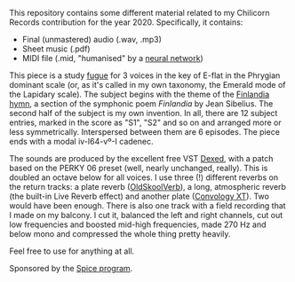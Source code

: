 This repository contains some different material related to my Chilicorn Records contribution for the year 2020. Specifically, it contains:

* Final (unmastered) audio (.wav, .mp3)
* Sheet music (.pdf)
* MIDI file (.mid, "humanised" by a [neural network](https://github.com/erwald/rachel))

This piece is a study [fugue](https://en.wikipedia.org/wiki/Fugue) for 3 voices in the key of E-flat in the Phrygian dominant scale (or, as it's called in my own taxonomy, the Emerald mode of the Lapidary scale). The subject begins with the theme of the [Finlandia hymn](https://en.wikipedia.org/wiki/Finlandia_hymn), a section of the symphonic poem _Finlandia_ by Jean Sibelius. The second half of the subject is my own invention. In all, there are 12 subject entries, marked in the score as "S1", "S2" and so on and arranged more or less symmetrically. Interspersed between them are 6 episodes. The piece ends with a modal iv-I64-vº-I cadenec.

The sounds are produced by the excellent free VST [Dexed](https://asb2m10.github.io/dexed/), with a patch based on the PERKY 06 preset (well, nearly unchanged, really). This is doubled an octave below for all voices. I use three (!) different reverbs on the return tracks: a plate reverb ([OldSkoolVerb](https://www.voxengo.com/product/oldskoolverb/)), a long, atmospheric reverb (the built-in Live Reverb effect) and another plate ([Convology XT](https://impulserecord.com/convology-xt/)). Two would have been enough. There is also one track with a field recording that I made on my balcony. I cut it, balanced the left and right channels, cut out low frequencies and boosted mid-high frequencies, made 270 Hz and below mono and compressed the whole thing pretty heavily.

Feel free to use for anything at all.

Sponsored by the [Spice program](https://spiceprogram.org/).
